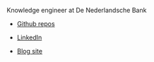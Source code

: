 Knowledge engineer at De Nederlandsche Bank

* [Github repos](https://github.com/wjwillemse)

* [LinkedIn](https://www.linkedin.com/in/willem-jan-willemse-3626a0/)

* [Blog site](https://mangosaurus.nl)
